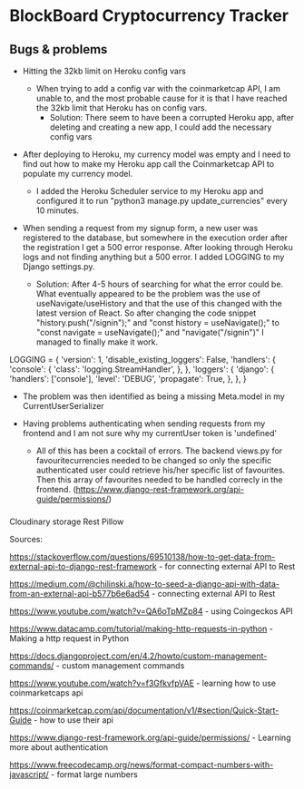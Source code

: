 # BlockBoard Cryptocurrency Tracker

## Bugs & problems

- Hitting the 32kb limit on Heroku config vars

  - When trying to add a config var with the coinmarketcap API, I am unable to, and the most probable cause for it is that I have reached the 32kb limit that Heroku has on config vars.
    - Solution: There seem to have been a corrupted Heroku app, after deleting and creating a new app, I could add the necessary config vars

- After deploying to Heroku, my currency model was empty and I need to find out how to make my Heroku app call the Coinmarketcap API to populate my currency model.

  - I added the Heroku Scheduler service to my Heroku app and configured it to run "python3 manage.py update_currencies" every 10 minutes.

- When sending a request from my signup form, a new user was registered to the database, but somewhere in the execution order after the registration I get a 500 error response. After looking through Heroku logs and not finding anything but a 500 error. I added LOGGING to my Django settings.py.
  - Solution: After 4-5 hours of searching for what the error could be. What eventually appeared to be the problem was the use of useNavigate/useHistory and that the use of this changed with the latest version of React. So after changing the code snippet "history.push("/signin");" and "const history = useNavigate();" to "const navigate = useNavigate();" and "navigate("/signin")" I managed to finally make it work.

LOGGING = {
'version': 1,
'disable_existing_loggers': False,
'handlers': {
'console': {
'class': 'logging.StreamHandler',
},
},
'loggers': {
'django': {
'handlers': ['console'],
'level': 'DEBUG',
'propagate': True,
},
},
}

- The problem was then identified as being a missing Meta.model in my CurrentUserSerializer

- Having problems authenticating when sending requests from my frontend and I am not sure why my currentUser token is 'undefined'
  - All of this has been a cocktail of errors. The backend views.py for favouritecurrencies needed to be changed so only the specific authenticated user could retrieve his/her specific list of favourites. Then this array of favourites needed to be handled correcly in the frontend.
    (https://www.django-rest-framework.org/api-guide/permissions/)

###

Cloudinary storage
Rest
Pillow

Sources:

https://stackoverflow.com/questions/69510138/how-to-get-data-from-external-api-to-django-rest-framework - for connecting external API to Rest

https://medium.com/@chilinski.a/how-to-seed-a-django-api-with-data-from-an-external-api-b577b6e6ad54 - connecting external API to Rest

https://www.youtube.com/watch?v=QA6oTpMZp84 - using Coingeckos API

https://www.datacamp.com/tutorial/making-http-requests-in-python - Making a http request in Python

https://docs.djangoproject.com/en/4.2/howto/custom-management-commands/ - custom management commands

https://www.youtube.com/watch?v=f3GfkvfpVAE - learning how to use coinmarketcaps api

https://coinmarketcap.com/api/documentation/v1/#section/Quick-Start-Guide - how to use their api

https://www.django-rest-framework.org/api-guide/permissions/ - Learning more about authentication

https://www.freecodecamp.org/news/format-compact-numbers-with-javascript/ - format large numbers
